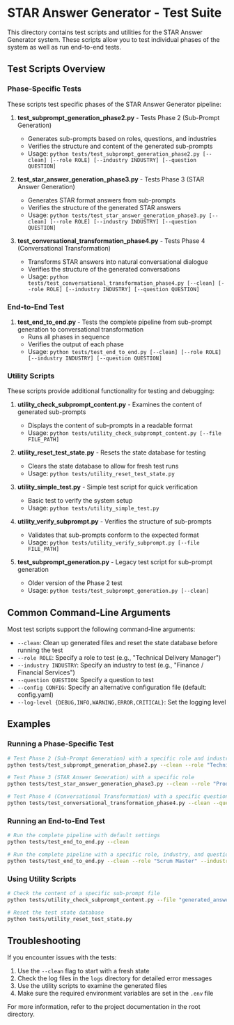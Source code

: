 # STAR Answer Generator - Test Suite

This directory contains test scripts and utilities for the STAR Answer Generator system. These scripts allow you to test individual phases of the system as well as run end-to-end tests.

## Test Scripts Overview

### Phase-Specific Tests

These scripts test specific phases of the STAR Answer Generator pipeline:

1. **test_subprompt_generation_phase2.py** - Tests Phase 2 (Sub-Prompt Generation)
   - Generates sub-prompts based on roles, questions, and industries
   - Verifies the structure and content of the generated sub-prompts
   - Usage: `python tests/test_subprompt_generation_phase2.py [--clean] [--role ROLE] [--industry INDUSTRY] [--question QUESTION]`

2. **test_star_answer_generation_phase3.py** - Tests Phase 3 (STAR Answer Generation)
   - Generates STAR format answers from sub-prompts
   - Verifies the structure of the generated STAR answers
   - Usage: `python tests/test_star_answer_generation_phase3.py [--clean] [--role ROLE] [--industry INDUSTRY] [--question QUESTION]`

3. **test_conversational_transformation_phase4.py** - Tests Phase 4 (Conversational Transformation)
   - Transforms STAR answers into natural conversational dialogue
   - Verifies the structure of the generated conversations
   - Usage: `python tests/test_conversational_transformation_phase4.py [--clean] [--role ROLE] [--industry INDUSTRY] [--question QUESTION]`

### End-to-End Test

1. **test_end_to_end.py** - Tests the complete pipeline from sub-prompt generation to conversational transformation
   - Runs all phases in sequence
   - Verifies the output of each phase
   - Usage: `python tests/test_end_to_end.py [--clean] [--role ROLE] [--industry INDUSTRY] [--question QUESTION]`

### Utility Scripts

These scripts provide additional functionality for testing and debugging:

1. **utility_check_subprompt_content.py** - Examines the content of generated sub-prompts
   - Displays the content of sub-prompts in a readable format
   - Usage: `python tests/utility_check_subprompt_content.py [--file FILE_PATH]`

2. **utility_reset_test_state.py** - Resets the state database for testing
   - Clears the state database to allow for fresh test runs
   - Usage: `python tests/utility_reset_test_state.py`

3. **utility_simple_test.py** - Simple test script for quick verification
   - Basic test to verify the system setup
   - Usage: `python tests/utility_simple_test.py`

4. **utility_verify_subprompt.py** - Verifies the structure of sub-prompts
   - Validates that sub-prompts conform to the expected format
   - Usage: `python tests/utility_verify_subprompt.py [--file FILE_PATH]`

5. **test_subprompt_generation.py** - Legacy test script for sub-prompt generation
   - Older version of the Phase 2 test
   - Usage: `python tests/test_subprompt_generation.py [--clean]`

## Common Command-Line Arguments

Most test scripts support the following command-line arguments:

- `--clean`: Clean up generated files and reset the state database before running the test
- `--role ROLE`: Specify a role to test (e.g., "Technical Delivery Manager")
- `--industry INDUSTRY`: Specify an industry to test (e.g., "Finance / Financial Services")
- `--question QUESTION`: Specify a question to test
- `--config CONFIG`: Specify an alternative configuration file (default: config.yaml)
- `--log-level {DEBUG,INFO,WARNING,ERROR,CRITICAL}`: Set the logging level

## Examples

### Running a Phase-Specific Test

```bash
# Test Phase 2 (Sub-Prompt Generation) with a specific role and industry
python tests/test_subprompt_generation_phase2.py --clean --role "Technical Delivery Manager" --industry "Finance / Financial Services"

# Test Phase 3 (STAR Answer Generation) with a specific role
python tests/test_star_answer_generation_phase3.py --clean --role "Product Owner"

# Test Phase 4 (Conversational Transformation) with a specific question
python tests/test_conversational_transformation_phase4.py --clean --question "Describe a situation where you had to prioritize features for a product release."
```

### Running an End-to-End Test

```bash
# Run the complete pipeline with default settings
python tests/test_end_to_end.py --clean

# Run the complete pipeline with a specific role, industry, and question
python tests/test_end_to_end.py --clean --role "Scrum Master" --industry "Healthcare / Insurance" --question "Talk about a time when you helped a team overcome obstacles to deliver successfully."
```

### Using Utility Scripts

```bash
# Check the content of a specific sub-prompt file
python tests/utility_check_subprompt_content.py --file "generated_answers/sub_prompts/technical_delivery_manager_q1_finance___financial_services_subprompts.json"

# Reset the test state database
python tests/utility_reset_test_state.py
```

## Troubleshooting

If you encounter issues with the tests:

1. Use the `--clean` flag to start with a fresh state
2. Check the log files in the `logs` directory for detailed error messages
3. Use the utility scripts to examine the generated files
4. Make sure the required environment variables are set in the `.env` file

For more information, refer to the project documentation in the root directory.
